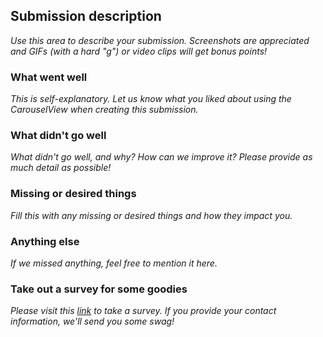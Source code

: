 ## Submission description

_Use this area to describe your submission. Screenshots are appreciated and GIFs (with a hard "g") or video clips will get bonus points!_

### What went well

_This is self-explanatory. Let us know what you liked about using the CarouselView when creating this submission._

### What didn't go well

_What didn't go well, and why? How can we improve it? Please provide as much detail as possible!_

### Missing or desired things

_Fill this with any missing or desired things and how they impact you._

### Anything else

_If we missed anything, feel free to mention it here._

### Take out a survey for some goodies

_Please visit this [link](https://www.surveymonkey.com/r/KVF5X6G) to take a survey. If you provide your contact information, we'll send you some swag!_
